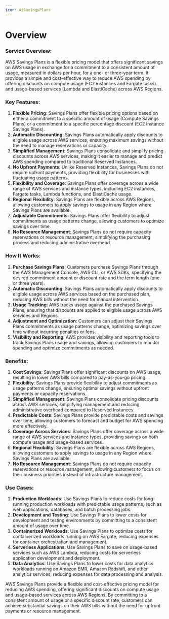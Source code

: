 ```yaml
---
icon: AiSavingsPlans
---
```

# Overview

### Service Overview:

AWS Savings Plans is a flexible pricing model that offers significant savings on AWS usage in exchange for a commitment to a consistent amount of usage, measured in dollars per hour, for a one- or three-year term. It provides a simple and cost-effective way to reduce AWS spending by offering discounts on compute usage (EC2 instances and Fargate tasks) and usage-based services (Lambda and ElastiCache) across AWS Regions.

### Key Features:

1. **Flexible Pricing**: Savings Plans offer flexible pricing options based on either a commitment to a specific amount of usage (Compute Savings Plans) or a commitment to a specific percentage discount (EC2 Instance Savings Plans).
2. **Automatic Discounting**: Savings Plans automatically apply discounts to eligible usage across AWS services, ensuring maximum savings without the need to manage reservations or capacity.
3. **Simplified Management**: Savings Plans consolidate and simplify pricing discounts across AWS services, making it easier to manage and predict AWS spending compared to traditional Reserved Instances.
4. **No Upfront Payments**: Unlike Reserved Instances, Savings Plans do not require upfront payments, providing flexibility for businesses with fluctuating usage patterns.
5. **Flexibility and Coverage**: Savings Plans offer coverage across a wide range of AWS services and instance types, including EC2 instances, Fargate tasks, Lambda functions, and ElastiCache usage.
6. **Regional Flexibility**: Savings Plans are flexible across AWS Regions, allowing customers to apply savings to usage in any Region where Savings Plans are available.
7. **Adjustable Commitments**: Savings Plans offer flexibility to adjust commitments as usage patterns change, allowing customers to optimize savings over time.
8. **No Resource Management**: Savings Plans do not require capacity reservations or resource management, simplifying the purchasing process and reducing administrative overhead.

### How It Works:

1. **Purchase Savings Plans**: Customers purchase Savings Plans through the AWS Management Console, AWS CLI, or AWS SDKs, specifying the desired commitment amount or discount rate and the term length (one or three years).
2. **Automatic Discounting**: Savings Plans automatically apply discounts to eligible usage across AWS services based on the purchased plan, reducing AWS bills without the need for manual intervention.
3. **Usage Tracking**: AWS tracks usage against the purchased Savings Plans, ensuring that discounts are applied to eligible usage across AWS services and Regions.
4. **Adjustment and Optimization**: Customers can adjust their Savings Plans commitments as usage patterns change, optimizing savings over time without incurring penalties or fees.
5. **Visibility and Reporting**: AWS provides visibility and reporting tools to track Savings Plans usage and savings, allowing customers to monitor spending and optimize commitments as needed.

### Benefits:

1. **Cost Savings**: Savings Plans offer significant discounts on AWS usage, resulting in lower AWS bills compared to pay-as-you-go pricing.
2. **Flexibility**: Savings Plans provide flexibility to adjust commitments as usage patterns change, ensuring optimal savings without upfront payments or capacity reservations.
3. **Simplified Management**: Savings Plans consolidate pricing discounts across AWS services, simplifying management and reducing administrative overhead compared to Reserved Instances.
4. **Predictable Costs**: Savings Plans provide predictable costs and savings over time, allowing customers to forecast and budget for AWS spending more effectively.
5. **Coverage Across Services**: Savings Plans offer coverage across a wide range of AWS services and instance types, providing savings on both compute usage and usage-based services.
6. **Regional Flexibility**: Savings Plans are flexible across AWS Regions, allowing customers to apply savings to usage in any Region where Savings Plans are available.
7. **No Resource Management**: Savings Plans do not require capacity reservations or resource management, allowing customers to focus on their business priorities instead of infrastructure management.

### Use Cases:

1. **Production Workloads**: Use Savings Plans to reduce costs for long-running production workloads with predictable usage patterns, such as web applications, databases, and batch processing jobs.
2. **Development and Testing**: Use Savings Plans to lower costs for development and testing environments by committing to a consistent amount of usage over time.
3. **Containerized Workloads**: Use Savings Plans to optimize costs for containerized workloads running on AWS Fargate, reducing expenses for container orchestration and management.
4. **Serverless Applications**: Use Savings Plans to save on usage-based services such as AWS Lambda, reducing costs for serverless application development and deployment.
5. **Data Analytics**: Use Savings Plans to lower costs for data analytics workloads running on Amazon EMR, Amazon Redshift, and other analytics services, reducing expenses for data processing and analysis.

AWS Savings Plans provide a flexible and cost-effective pricing model for reducing AWS spending, offering significant discounts on compute usage and usage-based services across AWS Regions. By committing to a consistent amount of usage or a specific discount rate, customers can achieve substantial savings on their AWS bills without the need for upfront payments or resource management.